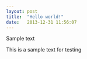 ```yaml
---
layout: post
title:  "Hello world!"
date:   2013-12-31 11:56:07
---
```


Sample text


This is a sample text for testing
